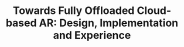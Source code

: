 ---
title: "Towards Fully Offloaded Cloud-based AR: Design, Implementation and Experience"
link: https://dl.acm.org/citation.cfm?id=3084012
conference: MMSys'17
---